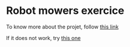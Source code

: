# Robot mowers exercice

To know more about the projet, follow [this link](README.ipynb)

If it does not work, try [this one](https://nbviewer.jupyter.org/github/catherineverdiergo/XebExercice/blob/master/README.ipynb)
